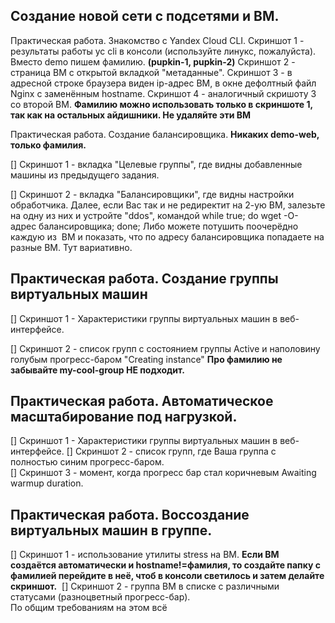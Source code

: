 
## Создание новой сети с подсетями и ВМ.


Практическая работа. Знакомство с Yandex Cloud CLI. Скриншот 1 - результаты работы yc cli в консоли (используйте линукс, пожалуйста). Вместо demo пишем фамилию. **(pupkin-1, pupkin-2)** Скриншот 2 - страница ВМ с открытой вкладкой "метаданные". Скриншот 3 - в адресной строке браузера виден ip-адрес ВМ, в окне дефолтный файл Nginx с заменённым hostname. Скриншот 4 - аналогичный скришоту 3 со второй ВМ. **Фамилию можно использовать только в скриншоте 1, так как на остальных айдишники. Не удаляйте эти ВМ**

Практическая работа. Создание балансировщика. **Никаких demo-web, только фамилия.** 

[] Скриншот 1 - вкладка "Целевые группы", где видны добавленные машины из предыдущего задания. 

[] Скриншот 2 - вкладка "Балансировщики", где видны настройки обработчика. Далее, если Вас так и не редиректит на 2-ую ВМ, залезьте на одну из них и устройте "ddos", командой while true; do wget -O- адрес балансировщика; done; Либо можете потушить поочерёдно каждую из  ВМ и показать, что по адресу балансировщика попадаете на разные ВМ. Тут вариативно.


## Практическая работа. Создание группы виртуальных машин 

[] Скриншот 1 - Характеристики группы виртуальных машин в веб-интерфейсе. 

[] Скриншот 2 - список групп с состоянием группы Active и наполовину голубым прогресс-баром "Creating instance" **Про фамилию не забывайте my-cool-group НЕ подходит.**

## Практическая работа. Автоматическое масштабирование под нагрузкой. 

[] Скриншот 1 - Характеристики группы виртуальных машин в веб-интерфейсе. 
[] Скриншот 2 - список групп, где Ваша группа с полностью синим прогресс-баром.  
[] Скриншот 3 - момент, когда прогресс бар стал коричневым Awaiting warmup duration.

## Практическая работа. Воссоздание виртуальных машин в группе. 

[] Скриншот 1 - использование утилиты stress на ВМ. **Если ВМ создаётся автоматически и hostname!=фамилия, то создайте папку с фамилией перейдите в неё, чтоб в консоли светилось и затем делайте скриншот.** 
[] Скриншот 2 - группа ВМ в списке с различными статусами (разноцветный прогресс-бар).  
По общим требованиям на этом всё